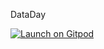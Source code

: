 DataDay

<a href="https://gitpod.io/#https://github.com/rickdat/DataDay-Producer">
  <img
    src="https://img.shields.io/badge/Contribute%20with-Gitpod-908a85?logo=gitpod"
    alt="Launch on Gitpod"
  />
</a>
